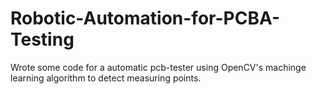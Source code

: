 # Robotic-Automation-for-PCBA-Testing

Wrote some code for a automatic pcb-tester using OpenCV's machinge learning algorithm to detect measuring points.
